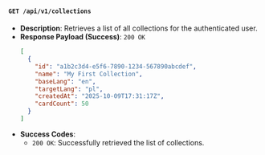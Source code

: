 #### `GET /api/v1/collections`

-   **Description**: Retrieves a list of all collections for the authenticated user.
-   **Response Payload (Success)**: `200 OK`
    ```json
    [
      {
        "id": "a1b2c3d4-e5f6-7890-1234-567890abcdef",
        "name": "My First Collection",
        "baseLang": "en",
        "targetLang": "pl",
        "createdAt": "2025-10-09T17:31:17Z",
        "cardCount": 50
      }
    ]
    ```
-   **Success Codes**:
    -   `200 OK`: Successfully retrieved the list of collections.